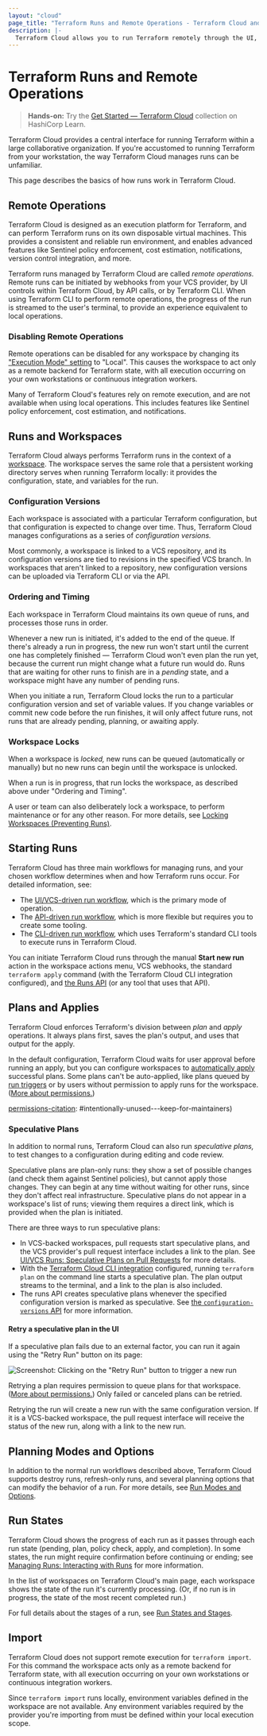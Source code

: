 ```yaml
---
layout: "cloud"
page_title: "Terraform Runs and Remote Operations - Terraform Cloud and Terraform Enterprise"
description: |-
  Terraform Cloud allows you to run Terraform remotely through the UI, API, or CLI. Learn how Terraform Cloud manages runs.
---
```


# Terraform Runs and Remote Operations

> **Hands-on:** Try the [Get Started — Terraform Cloud](https://learn.hashicorp.com/collections/terraform/cloud-get-started?utm_source=WEBSITE&utm_medium=WEB_IO&utm_offer=ARTICLE_PAGE&utm_content=DOCS) collection on HashiCorp Learn.

Terraform Cloud provides a central interface for running Terraform within a large collaborative organization. If you're accustomed to running Terraform from your workstation, the way Terraform Cloud manages runs can be unfamiliar.

This page describes the basics of how runs work in Terraform Cloud.

## Remote Operations

Terraform Cloud is designed as an execution platform for Terraform, and can perform Terraform runs on its own disposable virtual machines. This provides a consistent and reliable run environment, and enables advanced features like Sentinel policy enforcement, cost estimation, notifications, version control integration, and more.

Terraform runs managed by Terraform Cloud are called _remote operations._ Remote runs can be initiated by webhooks from your VCS provider, by UI controls within Terraform Cloud, by API calls, or by Terraform CLI. When using Terraform CLI to perform remote operations, the progress of the run is streamed to the user's terminal, to provide an experience equivalent to local operations.

### Disabling Remote Operations

[execution_mode]: ../workspaces/settings.html#execution-mode

Remote operations can be disabled for any workspace by changing its ["Execution Mode" setting][execution_mode] to "Local". This causes the workspace to act only as a remote backend for Terraform state, with all execution occurring on your own workstations or continuous integration workers.

Many of Terraform Cloud's features rely on remote execution, and are not available when using local operations. This includes features like Sentinel policy enforcement, cost estimation, and notifications.

## Runs and Workspaces

Terraform Cloud always performs Terraform runs in the context of a [workspace](./index.html). The workspace serves the same role that a persistent working directory serves when running Terraform locally: it provides the configuration, state, and variables for the run.

### Configuration Versions

Each workspace is associated with a particular Terraform configuration, but that configuration is expected to change over time. Thus, Terraform Cloud manages configurations as a series of _configuration versions._

Most commonly, a workspace is linked to a VCS repository, and its configuration versions are tied to revisions in the specified VCS branch. In workspaces that aren't linked to a repository, new configuration versions can be uploaded via Terraform CLI or via the API.

### Ordering and Timing

Each workspace in Terraform Cloud maintains its own queue of runs, and processes those runs in order.

Whenever a new run is initiated, it's added to the end of the queue. If there's already a run in progress, the new run won't start until the current one has completely finished — Terraform Cloud won't even plan the run yet, because the current run might change what a future run would do. Runs that are waiting for other runs to finish are in a _pending_ state, and a workspace might have any number of pending runs.

When you initiate a run, Terraform Cloud locks the run to a particular configuration version and set of variable values. If you change variables or commit new code before the run finishes, it will only affect future runs, not runs that are already pending, planning, or awaiting apply.

### Workspace Locks

When a workspace is _locked,_ new runs can be queued (automatically or manually) but no new runs can begin until the workspace is unlocked.

When a run is in progress, that run locks the workspace, as described above under "Ordering and Timing".

A user or team can also deliberately lock a workspace, to perform maintenance or for any other reason. For more details, see [Locking Workspaces (Preventing Runs)](manage.html#locking-workspaces-preventing-runs-).

## Starting Runs

Terraform Cloud has three main workflows for managing runs, and your chosen workflow determines when and how Terraform runs occur. For detailed information, see:

- The [UI/VCS-driven run workflow](./ui.html), which is the primary mode of operation.
- The [API-driven run workflow](./api.html), which is more flexible but requires you to create some tooling.
- The [CLI-driven run workflow](./cli.html), which uses Terraform's standard CLI tools to execute runs in Terraform Cloud.

You can initiate Terraform Cloud runs through the manual **Start new run** action in the workspace actions menu, VCS webhooks, the standard `terraform apply` command (with the Terraform Cloud CLI integration configured), and [the Runs API](../api/run.html) (or any tool that uses that API).

## Plans and Applies

Terraform Cloud enforces Terraform's division between _plan_ and _apply_ operations. It always plans first, saves the plan's output, and uses that output for the apply.

In the default configuration, Terraform Cloud waits for user approval before running an apply, but you can configure workspaces to [automatically apply](../workspaces/settings.html#auto-apply-and-manual-apply) successful plans. Some plans can't be auto-applied, like plans queued by [run triggers](../workspaces/run-triggers.html) or by users without permission to apply runs for the workspace. ([More about permissions.](/docs/cloud/users-teams-organizations/permissions.html))

[permissions-citation]: #intentionally-unused---keep-for-maintainers)

### Speculative Plans

In addition to normal runs, Terraform Cloud can also run _speculative plans,_ to test changes to a configuration during editing and code review.

Speculative plans are plan-only runs: they show a set of possible changes (and check them against Sentinel policies), but cannot apply those changes. They can begin at any time without waiting for other runs, since they don't affect real infrastructure. Speculative plans do not appear in a workspace's list of runs; viewing them requires a direct link, which is provided when the plan is initiated.

There are three ways to run speculative plans:

- In VCS-backed workspaces, pull requests start speculative plans, and the VCS provider's pull request interface includes a link to the plan. See [UI/VCS Runs: Speculative Plans on Pull Requests](./ui.html#speculative-plans-on-pull-requests) for more details.
- With the [Terraform Cloud CLI integration](/docs/cli/cloud/index.html) configured, running `terraform plan` on the command line starts a speculative plan. The plan output streams to the terminal, and a link to the plan is also included.
- The runs API creates speculative plans whenever the specified configuration version is marked as speculative. See [the `configuration-versions` API](../api/configuration-versions.html#create-a-configuration-version) for more information.

#### Retry a speculative plan in the UI

If a speculative plan fails due to an external factor, you can run it again using the "Retry Run" button on its page:

![Screenshot: Clicking on the "Retry Run" button to trigger a new run](./images/retry.gif)

Retrying a plan requires permission to queue plans for that workspace. ([More about permissions.](../users-teams-organizations/permissions.html)) Only failed or canceled plans can be retried.

[permissions-citation]: #intentionally-unused---keep-for-maintainers

Retrying the run will create a new run with the same configuration version. If it is a VCS-backed workspace, the pull request interface will receive the status of the new run, along with a link to the new run.

## Planning Modes and Options

In addition to the normal run workflows described above, Terraform Cloud supports destroy runs, refresh-only runs, and several planning options that can modify the behavior of a run. For more details, see [Run Modes and Options](./modes-and-options.html).

## Run States

Terraform Cloud shows the progress of each run as it passes through each run state (pending, plan, policy check, apply, and completion). In some states, the run might require confirmation before continuing or ending; see [Managing Runs: Interacting with Runs](./manage.html#interacting-with-runs) for more information.

In the list of workspaces on Terraform Cloud's main page, each workspace shows the state of the run it's currently processing. (Or, if no run is in progress, the state of the most recent completed run.)

For full details about the stages of a run, see [Run States and Stages][].

[Run States and Stages]: ./states.html

## Import

Terraform Cloud does not support remote execution for `terraform import`. For this command the workspace acts only as a remote backend for Terraform state, with all execution occurring on your own workstations or continuous integration workers.

Since `terraform import` runs locally, environment variables defined in the workspace are not available. Any environment variables required by the provider you're importing from must be defined within your local execution scope.
